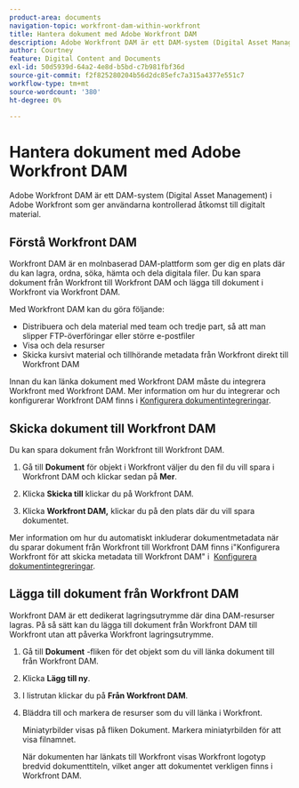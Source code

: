 ```yaml
---
product-area: documents
navigation-topic: workfront-dam-within-workfront
title: Hantera dokument med Adobe Workfront DAM
description: Adobe Workfront DAM är ett DAM-system (Digital Asset Management) i Adobe Workfront som ger användarna kontrollerad åtkomst till digitalt material.
author: Courtney
feature: Digital Content and Documents
exl-id: 50d5939d-64a2-4e8d-b5bd-c7b981fbf36d
source-git-commit: f2f825280204b56d2dc85efc7a315a4377e551c7
workflow-type: tm+mt
source-wordcount: '380'
ht-degree: 0%

---
```


# Hantera dokument med Adobe Workfront DAM

Adobe Workfront DAM är ett DAM-system (Digital Asset Management) i Adobe Workfront som ger användarna kontrollerad åtkomst till digitalt material.

## Förstå Workfront DAM

Workfront DAM är en molnbaserad DAM-plattform som ger dig en plats där du kan lagra, ordna, söka, hämta och dela digitala filer. Du kan spara dokument från Workfront till Workfront DAM och lägga till dokument i Workfront via Workfront DAM.

Med Workfront DAM kan du göra följande:

* Distribuera och dela material med team och tredje part, så att man slipper FTP-överföringar eller större e-postfiler
* Visa och dela resurser
* Skicka kursivt material och tillhörande metadata från Workfront direkt till Workfront DAM 

Innan du kan länka dokument med Workfront DAM måste du integrera Workfront med Workfront DAM. Mer information om hur du integrerar och konfigurerar Workfront DAM finns i [Konfigurera dokumentintegreringar](../../administration-and-setup/configure-integrations/configure-document-integrations.md).

## Skicka dokument till Workfront DAM

Du kan spara dokument från Workfront till Workfront DAM.

1. Gå till **Dokument** för objekt i Workfront väljer du den fil du vill spara i Workfront DAM och klickar sedan på **Mer**.

1. Klicka **Skicka till** klickar du på Workfront DAM.

1. Klicka **Workfront DAM,** klickar du på den plats där du vill spara dokumentet.

Mer information om hur du automatiskt inkluderar dokumentmetadata när du sparar dokument från Workfront till Workfront DAM finns i&quot;Konfigurera Workfront för att skicka metadata till Workfront DAM&quot; i  [Konfigurera dokumentintegreringar](../../administration-and-setup/configure-integrations/configure-document-integrations.md).

## Lägga till dokument från Workfront DAM

Workfront DAM är ett dedikerat lagringsutrymme där dina DAM-resurser lagras. På så sätt kan du lägga till dokument från Workfront DAM till Workfront utan att påverka Workfront lagringsutrymme. 

1. Gå till **Dokument** -fliken för det objekt som du vill länka dokument till från Workfront DAM.
1. Klicka **Lägg till ny**.

1. I listrutan klickar du på **Från Workfront DAM**.
1. Bläddra till och markera de resurser som du vill länka i Workfront.

   Miniatyrbilder visas på fliken Dokument. Markera miniatyrbilden för att visa filnamnet. 

   När dokumenten har länkats till Workfront visas Workfront logotyp bredvid dokumenttiteln, vilket anger att dokumentet verkligen finns i Workfront DAM.
